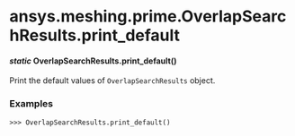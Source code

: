 # ansys.meshing.prime.OverlapSearchResults.print_default

<a id="ansys.meshing.prime.OverlapSearchResults.print_default"></a>

#### *static* OverlapSearchResults.print_default()

Print the default values of `OverlapSearchResults` object.

### Examples

```pycon
>>> OverlapSearchResults.print_default()
```

<!-- !! processed by numpydoc !! -->
